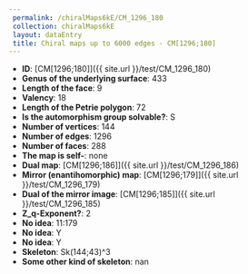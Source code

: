```yaml
--- 
 permalink: /chiralMaps6kE/CM_1296_180 
 collection: chiralMaps6kE
 layout: dataEntry
 title: Chiral maps up to 6000 edges - CM[1296;180]
---
```


- **ID**: [CM[1296;180]]({{ site.url }}/test/CM_1296_180)
- **Genus of the underlying surface**: 433
- **Length of the face**: 9
- **Valency**: 18
- **Length of the Petrie polygon**: 72
- **Is the automorphism group solvable?**: S
- **Number of vertices**: 144
- **Number of edges**: 1296
- **Number of faces**: 288
- **The map is self-**: none
- **Dual map**: [CM[1296;186]]({{ site.url }}/test/CM_1296_186)
- **Mirror (enantihomorphic) map**: [CM[1296;179]]({{ site.url }}/test/CM_1296_179)
- **Dual of the mirror image**: [CM[1296;185]]({{ site.url }}/test/CM_1296_185)
- **Z_q-Exponent?**: 2
- **No idea**:  11:179
- **No idea**: Y
- **No idea**: Y
- **Skeleton**: Sk(144;43)^3
- **Some other kind of skeleton**: nan
